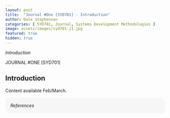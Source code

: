 ```yaml
---
layout: post
title:  "Journal #One [SYD701] - Introduction" 
author: Dale Stephenson
categories: [ SYD701, Journal, Systems Development Methodologies ]
image: assets/images/syd701-j1.jpg
featured: true
hidden: true
---
```

<i>Introduction</i>

JOURNAL #ONE [SYD701]

<h2>Introduction</h2>

Content available Feb/March. 

<div style="background-color: #f6f6f6; padding: 1rem; border-radius: 10px 20px;"> 
    <i>References</i>
</div>
<br>
